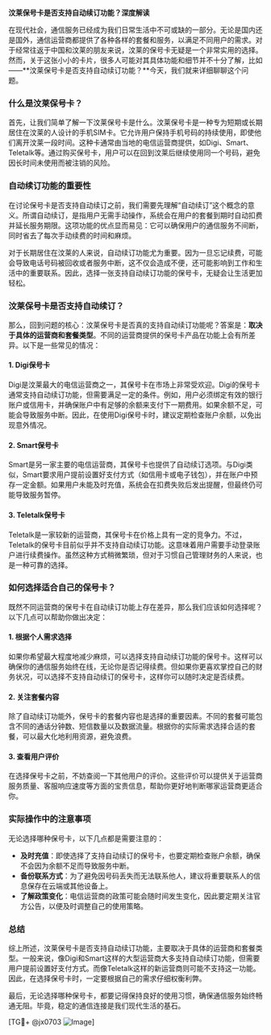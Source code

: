 **汶莱保号卡是否支持自动续订功能？深度解读**

在现代社会，通信服务已经成为我们日常生活中不可或缺的一部分。无论是国内还是国外，通信运营商都提供了各种各样的套餐和服务，以满足不同用户的需求。对于经常往返于中国和汶莱的朋友来说，汶莱的保号卡无疑是一个非常实用的选择。然而，关于这张小小的卡片，很多人可能对其具体功能和细节并不十分了解，比如——**汶莱保号卡是否支持自动续订功能？**今天，我们就来详细聊聊这个问题。

### 什么是汶莱保号卡？

首先，让我们简单了解一下汶莱保号卡是什么。汶莱保号卡是一种专为短期或长期居住在汶莱的人设计的手机SIM卡。它允许用户保持手机号码的持续使用，即使他们离开汶莱一段时间。这种卡通常由当地的电信运营商提供，如Digi、Smart、Teletalk等。通过购买保号卡，用户可以在回到汶莱后继续使用同一个号码，避免因长时间未使用而被注销的风险。

### 自动续订功能的重要性

在讨论保号卡是否支持自动续订之前，我们需要先理解“自动续订”这个概念的意义。所谓自动续订，是指用户无需手动操作，系统会在用户的套餐到期时自动扣费并延长服务期限。这项功能的优点显而易见：它可以确保用户的通信服务不间断，同时省去了每次手动续费的时间和麻烦。

对于长期居住在汶莱的人来说，自动续订功能尤为重要。因为一旦忘记续费，可能会导致电话号码被回收或者服务中断，这不仅会造成不便，还可能影响到工作和生活中的重要联系。因此，选择一张支持自动续订功能的保号卡，无疑会让生活更加轻松。

### 汶莱保号卡是否支持自动续订？

那么，回到问题的核心：汶莱保号卡是否真的支持自动续订功能呢？答案是：**取决于具体的运营商和套餐类型**。不同的运营商提供的保号卡产品在功能上会有所差异。以下是一些常见的情况：

#### 1. **Digi保号卡**
Digi是汶莱最大的电信运营商之一，其保号卡在市场上非常受欢迎。Digi的保号卡通常支持自动续订功能，但需要满足一定的条件。例如，用户必须绑定有效的银行账户或信用卡，并确保账户中有足够的余额来支付下一期费用。如果余额不足，可能会导致服务中断。因此，在使用Digi保号卡时，建议定期检查账户余额，以免出现意外情况。

#### 2. **Smart保号卡**
Smart是另一家主要的电信运营商，其保号卡也提供了自动续订选项。与Digi类似，Smart要求用户提前设置好支付方式（如信用卡或电子钱包），并在账户中预存一定金额。如果用户未能及时充值，系统会在扣费失败后发出提醒，但最终仍可能导致服务暂停。

#### 3. **Teletalk保号卡**
Teletalk是一家较新的运营商，其保号卡在价格上具有一定的竞争力。不过，Teletalk的保号卡目前似乎并不支持自动续订功能。这意味着用户需要手动登录账户进行续费操作。虽然这种方式稍微繁琐，但对于习惯自己管理财务的人来说，也是一种可靠的选择。

### 如何选择适合自己的保号卡？

既然不同运营商的保号卡在自动续订功能上存在差异，那么我们应该如何选择呢？以下几点可以帮助你做出决定：

#### 1. **根据个人需求选择**
如果你希望最大程度地减少麻烦，可以选择支持自动续订功能的保号卡。这样可以确保你的通信服务始终在线，无论你是否记得续费。但如果你更喜欢掌控自己的财务状况，可以选择不支持自动续订的保号卡，这样你可以随时决定是否续费。

#### 2. **关注套餐内容**
除了自动续订功能外，保号卡的套餐内容也是选择的重要因素。不同的套餐可能包含不同的通话分钟数、短信数量以及数据流量。根据你的实际需求选择合适的套餐，可以最大化地利用资源，避免浪费。

#### 3. **查看用户评价**
在选择保号卡之前，不妨查阅一下其他用户的评价。这些评价可以提供关于运营商服务质量、客服响应速度等方面的宝贵信息，帮助你更好地判断哪家运营商更适合你。

### 实际操作中的注意事项

无论选择哪种保号卡，以下几点都是需要注意的：

- **及时充值**：即使选择了支持自动续订的保号卡，也要定期检查账户余额，确保不会因为余额不足而导致服务中断。
- **备份联系方式**：为了避免因号码丢失而无法联系他人，建议将重要联系人的信息保存在云端或其他设备上。
- **了解政策变化**：电信运营商的政策可能会随时间发生变化，因此要定期关注官方公告，以便及时调整自己的使用策略。

### 总结

综上所述，汶莱保号卡是否支持自动续订功能，主要取决于具体的运营商和套餐类型。一般来说，像Digi和Smart这样的大型运营商大多支持自动续订功能，但需要用户提前设置好支付方式。而像Teletalk这样的新运营商则可能不支持这一功能。因此，在选择保号卡时，一定要根据自己的需求仔细权衡利弊。

最后，无论选择哪种保号卡，都要记得保持良好的使用习惯，确保通信服务始终畅通无阻。毕竟，稳定的通信连接是我们现代生活的基石。

[TG💪+ @jx0703 ![Image](https://github.com/user-attachments/assets/dbca1d08-cadb-493c-b0ec-ad6f7a83f270)]